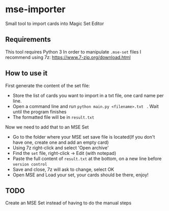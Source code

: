 # mse-importer
Small tool to import cards into Magic Set Editor

## Requirements
This tool requires Python 3
In order to manipulate `.mse-set` files I recommend using 7z: https://www.7-zip.org/download.html  

## How to use it
First generate the content of the set file:
- Store the list of cards you want to import in a txt file, one card name per line.
- Open a command line and run  `python main.py <filename>.txt `
. Wait until the program finishes
- The formatted file will be in `result.txt`

Now we need to add that to an MSE Set
- Go to the folder where your MSE set save file  is located(If you don't have one, create one and add an empty card)
- Using 7z right-click and select 'Open archive'
- Find the `set` file, right-click -> Edit (with notepad)
- Paste the full content of `result.txt` at the bottom, on a new line before `version control`
- Save and close, 7z will ask to change, select OK
- Open MSE and Load your set, your cards should be there, enjoy!

## TODO
Create an MSE Set instead of having to do the manual steps


